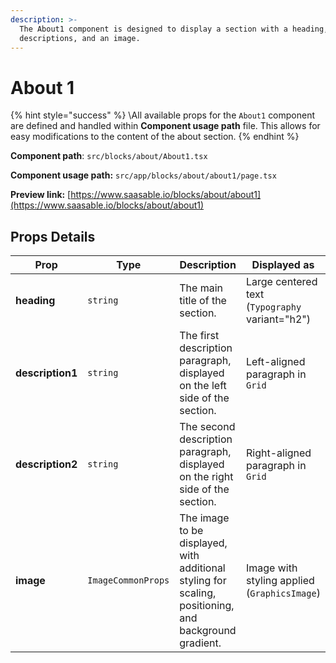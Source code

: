 ```yaml
---
description: >-
  The About1 component is designed to display a section with a heading, two
  descriptions, and an image.
---
```


# About 1

{% hint style="success" %}
\All available props for the `About1` component are defined and handled within **Component usage path** file. This allows for easy modifications to the content of the about section.
{% endhint %}

**Component path**: `src/blocks/about/About1.tsx`

**Component usage path:**  `src/app/blocks/about/about1/page.tsx`

**Preview link:** [https://www.saasable.io/blocks/about/about1](https://www.saasable.io/blocks/about/about1)

## Props Details

| Prop             | Type               | Description                                                                                           | Displayed as                                    |
| ---------------- | ------------------ | ----------------------------------------------------------------------------------------------------- | ----------------------------------------------- |
| **heading**      | `string`           | The main title of the section.                                                                        | Large centered text (`Typography` variant="h2") |
| **description1** | `string`           | The first description paragraph, displayed on the left side of the section.                           | Left-aligned paragraph in `Grid`                |
| **description2** | `string`           | The second description paragraph, displayed on the right side of the section.                         | Right-aligned paragraph in `Grid`               |
| **image**        | `ImageCommonProps` | The image to be displayed, with additional styling for scaling, positioning, and background gradient. | Image with styling applied (`GraphicsImage`)    |


